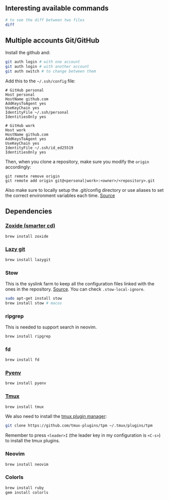 ## Interesting available commands

```bash
# to see the diff between two files
diff
```

## Multiple accounts Git/GitHub

Install the github and:

```bash
git auth login # with one account
git auth login # with another account
git auth switch # to change between them
```

Add this to the `~/.ssh/config` file:

```
# GitHub personal
Host personal
HostName github.com
AddKeysToAgent yes
UseKeyChain yes
IdentityFile ~/.ssh/personal
IdentitiesOnly yes

# GitHub work
Host work
HostName github.com
AddKeysToAgent yes
UseKeyChain yes
IdentityFile ~/.ssh/id_ed25519
IdentitiesOnly yes
```

Then, when you clone a repository, make sure you modify the `origin` accordingly:

```
git remote remove origin
git remote add origin git@<personal|work>:<owner>/<repository>.git
```

Also make sure to locally setup the .git/config directory or use aliases to set the correct environment variables each time. [Source](https://stackoverflow.com/a/69509290/8849071)

## Dependencies

### [Zoxide (smarter cd)](https://github.com/ajeetdsouza/zoxide)

```bash
brew install zoxide
```

### [Lazy git](https://github.com/jesseduffield/lazygit?tab=readme-ov-file#homebrew)

```bash
brew install lazygit
```

### Stow

This is the syslink farm to keep all the configuration files linked with the ones in the repository. [Source](https://www.youtube.com/watch?v=y6XCebnB9gs).
You can check `.stow-local-ignore`.

```bash
sudo apt-get install stow
brew install stow # macos
```

### ripgrep

This is needed to support search in neovim.

```bash
brew install ripgrep
```

### fd

```bash
brew install fd
```

### [Pyenv](https://github.com/pyenv/pyenv)

```bash
brew install pyenv
```

### [Tmux](https://github.com/tmux/tmux/wiki/Installing)

```bash
brew install tmux
```

We also need to install the [tmux plugin manager](https://github.com/tmux-plugins/tpm):

```bash
git clone https://github.com/tmux-plugins/tpm ~/.tmux/plugins/tpm
```

Remember to press `<leader>I` (the leader key in my configuration is `<C-s>`) to install the tmux plugins.

### Neovim

```bash
brew install neovim
```

### Colorls

```bash
brew install ruby
gem install colorls
```
